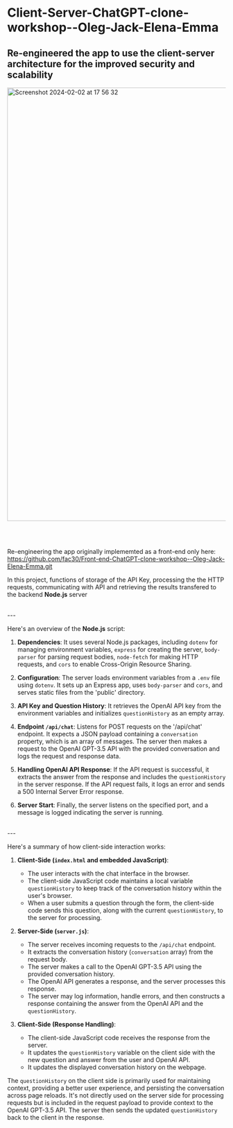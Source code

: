 # Client-Server-ChatGPT-clone-workshop--Oleg-Jack-Elena-Emma

## Re-engineered the app to use the client-server architecture for the improved security and scalability

<img width="1000" alt="Screenshot 2024-02-02 at 17 56 32" src="https://github.com/fac30/Client-Server-ChatGPT-clone-workshop--Oleg-Jack-Elena-Emma/assets/113034133/9fa2f5cf-b99f-49f9-a657-8fddc03b6a9a">

<br><br>

Re-engineering the app originally implememted as a front-end only here: https://github.com/fac30/Front-end-ChatGPT-clone-workshop--Oleg-Jack-Elena-Emma.git

In this project, functions of storage of the API Key, processing the the HTTP requests,  communicating with API and retrieving the results transfered to the backend **Node.js** server

<br>
---

<br>

Here's an overview of the **Node.js** script:

1. **Dependencies**: It uses several Node.js packages, including `dotenv` for managing environment variables, `express` for creating the server, `body-parser` for parsing request bodies, `node-fetch` for making HTTP requests, and `cors` to enable Cross-Origin Resource Sharing.

2. **Configuration**: The server loads environment variables from a `.env` file using `dotenv`. It sets up an Express app, uses `body-parser` and `cors`, and serves static files from the 'public' directory.

3. **API Key and Question History**: It retrieves the OpenAI API key from the environment variables and initializes `questionHistory` as an empty array.

4. **Endpoint `/api/chat`**: Listens for POST requests on the '/api/chat' endpoint. It expects a JSON payload containing a `conversation` property, which is an array of messages. The server then makes a request to the OpenAI GPT-3.5 API with the provided conversation and logs the request and response data.

5. **Handling OpenAI API Response**: If the API request is successful, it extracts the answer from the response and includes the `questionHistory` in the server response. If the API request fails, it logs an error and sends a 500 Internal Server Error response.

6. **Server Start**: Finally, the server listens on the specified port, and a message is logged indicating the server is running.

<br>
---
<br>

Here's a summary of how client-side interaction works:

1. **Client-Side (`index.html` and embedded JavaScript)**:
   - The user interacts with the chat interface in the browser.
   - The client-side JavaScript code maintains a local variable `questionHistory` to keep track of the conversation history within the user's browser.
   - When a user submits a question through the form, the client-side code sends this question, along with the current `questionHistory`, to the server for processing.

2. **Server-Side (`server.js`)**:
   - The server receives incoming requests to the `/api/chat` endpoint.
   - It extracts the conversation history (`conversation` array) from the request body.
   - The server makes a call to the OpenAI GPT-3.5 API using the provided conversation history.
   - The OpenAI API generates a response, and the server processes this response.
   - The server may log information, handle errors, and then constructs a response containing the answer from the OpenAI API and the `questionHistory`.

3. **Client-Side (Response Handling)**:
   - The client-side JavaScript code receives the response from the server.
   - It updates the `questionHistory` variable on the client side with the new question and answer from the user and OpenAI API.
   - It updates the displayed conversation history on the webpage.

The `questionHistory` on the client side is primarily used for maintaining context, providing a better user experience, and persisting the conversation across page reloads. It's not directly used on the server side for processing requests but is included in the request payload to provide context to the OpenAI GPT-3.5 API. The server then sends the updated `questionHistory` back to the client in the response.
